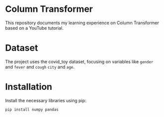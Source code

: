 # Column Transformer

This repository documents my learning experience on Column Transformer based on a YouTube tutorial.

# Dataset
The project uses the covid_toy dataset, focusing on variables like  `gender` and `fever` and `cough` `city` and `age`.

# Installation
Install the necessary libraries using pip:
```bash
pip install numpy pandas 
